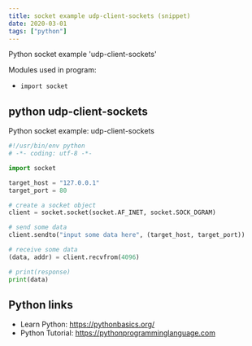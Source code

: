 ```yaml
---
title: socket example udp-client-sockets (snippet)
date: 2020-03-01
tags: ["python"]
---
```

Python socket example 'udp-client-sockets'


Modules used in program: 
* `import socket`

## python udp-client-sockets

Python socket example: udp-client-sockets

```python
#!/usr/bin/env python
# -*- coding: utf-8 -*-

import socket

target_host = "127.0.0.1"
target_port = 80

# create a socket object
client = socket.socket(socket.AF_INET, socket.SOCK_DGRAM)

# send some data
client.sendto("input some data here", (target_host, target_port))

# receive some data
(data, addr) = client.recvfrom(4096)

# print(response)
print(data)

```

## Python links

- Learn Python: https://pythonbasics.org/
- Python Tutorial: https://pythonprogramminglanguage.com
